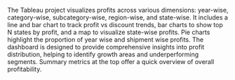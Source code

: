 The Tableau project visualizes profits across various dimensions: year-wise, category-wise, subcategory-wise, region-wise, and state-wise.
It includes a line and bar chart to track profit vs discount trends, bar charts to show top N states by profit, and a map to visualize state-wise profits.
Pie charts highlight the proportion of year wise and shipment wise profits.
The dashboard is designed to provide comprehensive insights into profit distribution, helping to identify growth areas and underperforming segments.
Summary metrics at the top offer a quick overview of overall profitability.
